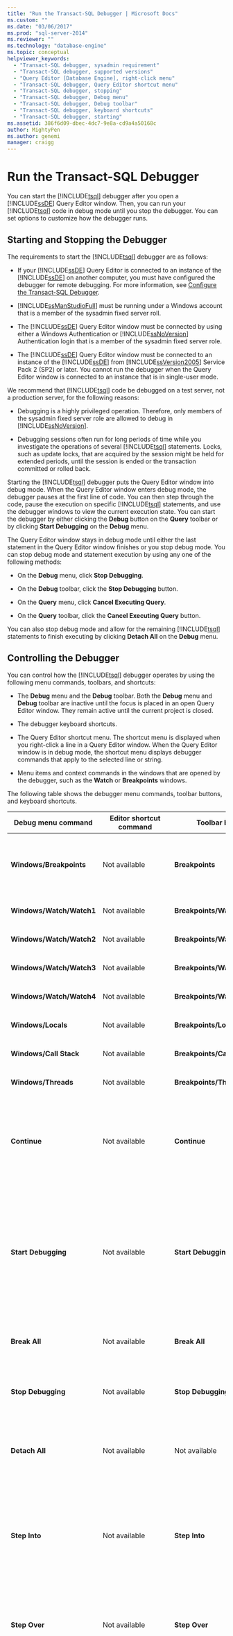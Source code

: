 ```yaml
---
title: "Run the Transact-SQL Debugger | Microsoft Docs"
ms.custom: ""
ms.date: "03/06/2017"
ms.prod: "sql-server-2014"
ms.reviewer: ""
ms.technology: "database-engine"
ms.topic: conceptual
helpviewer_keywords: 
  - "Transact-SQL debugger, sysadmin requirement"
  - "Transact-SQL debugger, supported versions"
  - "Query Editor [Database Engine], right-click menu"
  - "Transact-SQL debugger, Query Editor shortcut menu"
  - "Transact-SQL debugger, stopping"
  - "Transact-SQL debugger, Debug menu"
  - "Transact-SQL debugger, Debug toolbar"
  - "Transact-SQL debugger, keyboard shortcuts"
  - "Transact-SQL debugger, starting"
ms.assetid: 386f6d09-dbec-4dc7-9e8a-cd9a4a50168c
author: MightyPen
ms.author: genemi
manager: craigg
---
```

# Run the Transact-SQL Debugger
  You can start the [!INCLUDE[tsql](../../includes/tsql-md.md)] debugger after you open a [!INCLUDE[ssDE](../../includes/ssde-md.md)] Query Editor window. Then, you can run your [!INCLUDE[tsql](../../includes/tsql-md.md)] code in debug mode until you stop the debugger. You can set options to customize how the debugger runs.  
  
## Starting and Stopping the Debugger  
 The requirements to start the [!INCLUDE[tsql](../../includes/tsql-md.md)] debugger are as follows:  
  
-   If your [!INCLUDE[ssDE](../../includes/ssde-md.md)] Query Editor is connected to an instance of the [!INCLUDE[ssDE](../../includes/ssde-md.md)] on another computer, you must have configured the debugger for remote debugging. For more information, see [Configure the Transact-SQL Debugger](configure-firewall-rules-before-running-the-tsql-debugger.md).  
  
-   [!INCLUDE[ssManStudioFull](../../includes/ssmanstudiofull-md.md)] must be running under a Windows account that is a member of the sysadmin fixed server roll.  
  
-   The [!INCLUDE[ssDE](../../includes/ssde-md.md)] Query Editor window must be connected by using either a Windows Authentication or [!INCLUDE[ssNoVersion](../../includes/ssnoversion-md.md)] Authentication login that is a member of the sysadmin fixed server role.  
  
-   The [!INCLUDE[ssDE](../../includes/ssde-md.md)] Query Editor window must be connected to an instance of the [!INCLUDE[ssDE](../../includes/ssde-md.md)] from [!INCLUDE[ssVersion2005](../../includes/ssversion2005-md.md)] Service Pack 2 (SP2) or later. You cannot run the debugger when the Query Editor window is connected to an instance that is in single-user mode.  
  
 We recommend that [!INCLUDE[tsql](../../includes/tsql-md.md)] code be debugged on a test server, not a production server, for the following reasons:  
  
-   Debugging is a highly privileged operation. Therefore, only members of the sysadmin fixed server role are allowed to debug in [!INCLUDE[ssNoVersion](../../includes/ssnoversion-md.md)].  
  
-   Debugging sessions often run for long periods of time while you investigate the operations of several [!INCLUDE[tsql](../../includes/tsql-md.md)] statements. Locks, such as update locks, that are acquired by the session might be held for extended periods, until the session is ended or the transaction committed or rolled back.  
  
 Starting the [!INCLUDE[tsql](../../includes/tsql-md.md)] debugger puts the Query Editor window into debug mode. When the Query Editor window enters debug mode, the debugger pauses at the first line of code. You can then step through the code, pause the execution on specific [!INCLUDE[tsql](../../includes/tsql-md.md)] statements, and use the debugger windows to view the current execution state. You can start the debugger by either clicking the **Debug** button on the **Query** toolbar or by clicking **Start Debugging** on the **Debug** menu.  
  
 The Query Editor window stays in debug mode until either the last statement in the Query Editor window finishes or you stop debug mode. You can stop debug mode and statement execution by using any one of the following methods:  
  
-   On the **Debug** menu, click **Stop Debugging**.  
  
-   On the **Debug** toolbar, click the **Stop Debugging** button.  
  
-   On the **Query** menu, click **Cancel Executing Query**.  
  
-   On the **Query** toolbar, click the **Cancel Executing Query** button.  
  
 You can also stop debug mode and allow for the remaining [!INCLUDE[tsql](../../includes/tsql-md.md)] statements to finish executing by clicking **Detach All** on the **Debug** menu.  
  
## Controlling the Debugger  
 You can control how the [!INCLUDE[tsql](../../includes/tsql-md.md)] debugger operates by using the following menu commands, toolbars, and shortcuts:  
  
-   The **Debug** menu and the **Debug** toolbar. Both the **Debug** menu and **Debug** toolbar are inactive until the focus is placed in an open Query Editor window. They remain active until the current project is closed.  
  
-   The debugger keyboard shortcuts.  
  
-   The Query Editor shortcut menu. The shortcut menu is displayed when you right-click a line in a Query Editor window. When the Query Editor window is in debug mode, the shortcut menu displays debugger commands that apply to the selected line or string.  
  
-   Menu items and context commands in the windows that are opened by the debugger, such as the **Watch** or **Breakpoints** windows.  
  
 The following table shows the debugger menu commands, toolbar buttons, and keyboard shortcuts.  
  
|Debug menu command|Editor shortcut command|Toolbar button|Keyboard shortcut|Action|  
|------------------------|-----------------------------|--------------------|-----------------------|------------|  
|**Windows/Breakpoints**|Not available|**Breakpoints**|CTRL+ALT+B|Display the **Breakpoints** window in which you can view and manage breakpoints.|  
|**Windows/Watch/Watch1**|Not available|**Breakpoints/Watch/Watch1**|CTRL+ALT+W, 1|Display the **Watch1** window.|  
|**Windows/Watch/Watch2**|Not available|**Breakpoints/Watch/Watch2**|CTRL+ALT+W, 2|Display the **Watch2** window.|  
|**Windows/Watch/Watch3**|Not available|**Breakpoints/Watch/Watch3**|CTRL+ALT+W, 3|Display the **Watch3** window.|  
|**Windows/Watch/Watch4**|Not available|**Breakpoints/Watch/Watch4**|CTRL+ALT+W, 4|Display the **Watch4** window.|  
|**Windows/Locals**|Not available|**Breakpoints/Locals**|CTRL+ALT+V, L|Display the **Locals** window.|  
|**Windows/Call Stack**|Not available|**Breakpoints/Call Stack**|CTRL+ALT+C|Display the **Call Stack** window.|  
|**Windows/Threads**|Not available|**Breakpoints/Threads**|CTRL+ALT+H|Display the **Threads** window.|  
|**Continue**|Not available|**Continue**|ALT+F5|Run to the next breakpoint. **Continue** is not active until you are focused on a Query Editor window that is in debug mode.|  
|**Start Debugging**|Not available|**Start Debugging**|ALT+F5|Put a Query Editor window into debug mode and run to the first breakpoint. If you are focused on a Query Editor window that is in debug mode, **Start Debugging** is replaced by **Continue**.|  
|**Break All**|Not available|**Break All**|CTRL+ALT+BREAK|This feature not used by the [!INCLUDE[tsql](../../includes/tsql-md.md)] debugger.|  
|**Stop Debugging**|Not available|**Stop Debugging**|SHIFT+F5|Take a Query Editor window out of debug mode and return it to regular mode.|  
|**Detach All**|Not available|Not available|Not available|Stops debug mode, but executes the remaining statements in the Query Editor window.|  
|**Step Into**|Not available|**Step Into**|F11|Run the next statement, and also open a new Query Editor window in debug mode if the next statement runs a stored procedure, trigger, or function.|  
|**Step Over**|Not available|**Step Over**|F10|Same as **Step Into**, except that no functions, stored procedures, or triggers are debugged.|  
|**Step Out**|Not available|**Step Out**|SHIFT+F11|Execute the remaining code in a trigger, function, or stored procedure without pausing for any breakpoints. Regular debug mode resumes when control is returned to the code that called the module.|  
|Not available|**Run To** Cursor|Not available|CTRL+F10|Execute all code from the last stop location to the current cursor location without stopping at any breakpoints.|  
|**QuickWatch**|**QuickWatch**|Not available|CTRL+ALT+Q|Display the **QuickWatch** window.|  
|**Toggle Breakpoint**|**Breakpoint/Insert Breakpoint**|Not available|F9|Position a breakpoint on the current or selected [!INCLUDE[tsql](../../includes/tsql-md.md)] statement.|  
|Not available|**Breakpoint/Delete Breakpoint**|Not available|Not available|Delete the breakpoint from the selected line.|  
|Not available|**Breakpoint/Disable Breakpoint**|Not available|Not available|Disable the breakpoint on the selected line. The breakpoint remains on the line of code, but will not stop execution until it is reenabled.|  
|Not available|**Breakpoint/Enable Breakpoint**|Not available|Not available|Enable the breakpoint on the selected line.|  
|**Delete All Breakpoints**|Not available|Not available|CTRL+SHIFT+F9|Delete all breakpoints.|  
|**Disable All Breakpoints**|Not available|Not available|Not available|Disable all breakpoints.|  
|Not available|**Add Watch**|Not available|Not available|Add the selected expression to the **Watch** window.|  
  
## See Also  
 [Transact-SQL Debugger](transact-sql-debugger.md)   
 [Step Through Transact-SQL Code](step-through-transact-sql-code.md)   
 [Transact-SQL Debugger Information](transact-sql-debugger-information.md)   
 [Database Engine Query Editor &#40;SQL Server Management Studio&#41;](database-engine-query-editor-sql-server-management-studio.md)  
  
  
